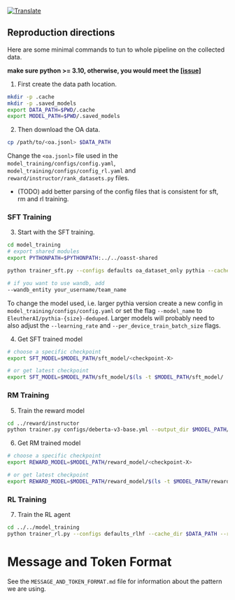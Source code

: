 <a href="https://github-com.translate.goog/open-models-platform/open-models-iecho/blob/main/model/README.md?_x_tr_sl=auto&_x_tr_tl=en&_x_tr_hl=en&_x_tr_pto=wapp">![Translate](https://img.shields.io/badge/Translate-blue)</a>

## Reproduction directions

Here are some minimal commands to tun to whole pipeline on the collected data.

**make sure python >= 3.10, otherwise, you would meet the
[[issue]](<https://github.com/tiangolo/typer/issues/371#issuecomment-1288987924>)**

1. First create the data path location.

```bash
mkdir -p .cache
mkdir -p .saved_models
export DATA_PATH=$PWD/.cache
export MODEL_PATH=$PWD/.saved_models
```

2. Then download the OA data.

```bash
cp /path/to/<oa.jsonl> $DATA_PATH
```

Change the `<oa.jsonl>` file used in the `model_training/configs/config.yaml`,
`model_training/configs/config_rl.yaml` and `reward/instructor/rank_datasets.py`
files.

- (TODO) add better parsing of the config files that is consistent for sft, rm
  and rl training.

### SFT Training

3. Start with the SFT training.

```bash
cd model_training
# export shared modules
export PYTHONPATH=$PYTHONPATH:../../oasst-shared

python trainer_sft.py --configs defaults oa_dataset_only pythia --cache_dir $DATA_PATH --output_dir $MODEL_PATH/sft_model

# if you want to use wandb, add
--wandb_entity your_username/team_name
```

To change the model used, i.e. larger pythia version create a new config in
`model_training/configs/config.yaml` or set the flag `--model_name` to
`EleutherAI/pythia-{size}-deduped`. Larger models will probably need to also
adjust the `--learning_rate` and `--per_device_train_batch_size` flags.

4. Get SFT trained model

```bash
# choose a specific checkpoint
export SFT_MODEL=$MODEL_PATH/sft_model/<checkpoint-X>

# or get latest checkpoint
export SFT_MODEL=$MODEL_PATH/sft_model/$(ls -t $MODEL_PATH/sft_model/ | head -n 1)
```

### RM Training

5. Train the reward model

```bash
cd ../reward/instructor
python trainer.py configs/deberta-v3-base.yml --output_dir $MODEL_PATH/reward_model
```

6. Get RM trained model

```bash
# choose a specific checkpoint
export REWARD_MODEL=$MODEL_PATH/reward_model/<checkpoint-X>

# or get latest checkpoint
export REWARD_MODEL=$MODEL_PATH/reward_model/$(ls -t $MODEL_PATH/reward_model/ | head -n 1)
```

### RL Training

7. Train the RL agent

```bash
cd ../../model_training
python trainer_rl.py --configs defaults_rlhf --cache_dir $DATA_PATH --rank_model $REWARD_MODEL --sft_model $SFT_MODEL --output_dir $MODEL_PATH/rl_model
```

# Message and Token Format

See the `MESSAGE_AND_TOKEN_FORMAT.md` file for information about the pattern we
are using.
